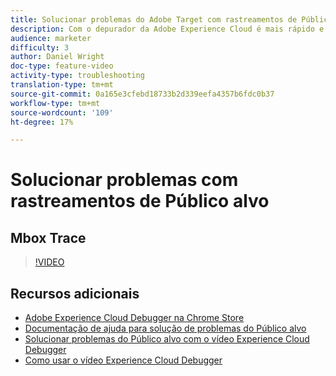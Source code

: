 ```yaml
---
title: Solucionar problemas do Adobe Target com rastreamentos de Público alvo
description: Com o depurador da Adobe Experience Cloud é mais rápido e fácil entender a implementação do Target. Saiba como se autenticar no Experience Cloud e usar a poderosa ferramenta Público alvo Traces para inspecionar suas qualificações de atividade e audiência, bem como seu perfil de visitante.
audience: marketer
difficulty: 3
author: Daniel Wright
doc-type: feature-video
activity-type: troubleshooting
translation-type: tm+mt
source-git-commit: 0a165e3cfebd18733b2d339eefa4357b6fdc0b37
workflow-type: tm+mt
source-wordcount: '109'
ht-degree: 17%

---
```



# Solucionar problemas com rastreamentos de Público alvo

## Mbox Trace

>[!VIDEO](https://video.tv.adobe.com/v/23113/?quality=12)

## Recursos adicionais

* [Adobe Experience Cloud Debugger na Chrome Store](https://chrome.google.com/webstore/detail/adobe-experience-cloud-de/ocdmogmohccmeicdhlhhgepeaijenapj)
* [Documentação de ajuda para solução de problemas do Público alvo](https://docs.adobe.com/content/help/en/target/using/troubleshoot/troubleshooting-target.html)
* [Solucionar problemas do Público alvo com o vídeo Experience Cloud Debugger](troubleshoot-with-the-experience-cloud-debugger.md)
* [Como usar o vídeo Experience Cloud Debugger](https://docs.adobe.com/content/help/en/core-services-learn/tutorials/debugger/use-the-experience-cloud-debugger.html)